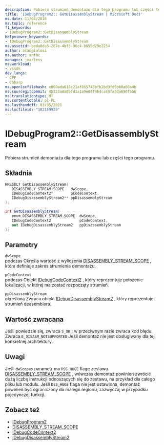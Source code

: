 ```yaml
---
description: Pobiera strumień demontażu dla tego programu lub części tego programu.
title: 'IDebugProgram2:: GetDisassemblyStream | Microsoft Docs'
ms.date: 11/04/2016
ms.topic: reference
f1_keywords:
- IDebugProgram2::GetDisassemblyStream
helpviewer_keywords:
- IDebugProgram2::GetDisassemblyStream
ms.assetid: beda0da5-267e-4bf3-96c4-b659d29e2254
author: acangialosi
ms.author: anthc
manager: jmartens
ms.workload:
- vssdk
dev_langs:
- CPP
- CSharp
ms.openlocfilehash: e000ada618c21af865743bfb2bd9fd6b60a80a4b
ms.sourcegitcommit: 4b323a8a8bfd1a1a9e84f4b4ca88fa8da690f656
ms.translationtype: MT
ms.contentlocale: pl-PL
ms.lasthandoff: 03/05/2021
ms.locfileid: "102159929"
---
```

# <a name="idebugprogram2getdisassemblystream"></a>IDebugProgram2::GetDisassemblyStream
Pobiera strumień demontażu dla tego programu lub części tego programu.

## <a name="syntax"></a>Składnia

```cpp
HRESULT GetDisassemblyStream( 
   DISASSEMBLY_STREAM_SCOPE   dwScope,
   IDebugCodeContext2*        pCodeContext,
   IDebugDisassemblyStream2** ppDisassemblyStream
);
```

```csharp
int GetDisassemblyStream( 
   enum_DISASSEMBLY_STREAM_SCOPE  dwScope,
   IDebugCodeContext2             pCodeContext,
   out IDebugDisassemblyStream2   ppDisassemblyStream
);
```

## <a name="parameters"></a>Parametry
`dwScope`\
podczas Określa wartość z wyliczenia [DISASSEMBLY_STREAM_SCOPE](../../../extensibility/debugger/reference/disassembly-stream-scope.md) , która definiuje zakres strumienia demontażu.

`pCodeContext`\
podczas Obiekt [IDebugCodeContext2](../../../extensibility/debugger/reference/idebugcodecontext2.md) , który reprezentuje położenie lokalizacji, w której ma zostać rozpoczęty strumień.

`ppDisassemblyStream`\
określoną Zwraca obiekt [IDebugDisassemblyStream2](../../../extensibility/debugger/reference/idebugdisassemblystream2.md) , który reprezentuje strumień deasemblera.

## <a name="return-value"></a>Wartość zwracana
 Jeśli powiedzie się, zwraca `S_OK` ; w przeciwnym razie zwraca kod błędu. Zwraca `E_DISASM_NOTSUPPORTED` Jeśli demontaż nie jest obsługiwany dla tej konkretnej architektury.

## <a name="remarks"></a>Uwagi
 Jeśli `dwScopes` parametr ma `DSS_HUGE` flagę zestawu [DISASSEMBLY_STREAM_SCOPE](../../../extensibility/debugger/reference/disassembly-stream-scope.md) , wówczas demontaż powinien zwrócić dużą liczbę instrukcji odnoszących się do zestawu, na przykład dla całego pliku lub modułu. Jeśli `DSS_HUGE` flaga nie jest ustawiona, demontaż powinien być ograniczony do małego regionu, zazwyczaj w przypadku pojedynczej funkcji.

## <a name="see-also"></a>Zobacz też
- [IDebugProgram2](../../../extensibility/debugger/reference/idebugprogram2.md)
- [DISASSEMBLY_STREAM_SCOPE](../../../extensibility/debugger/reference/disassembly-stream-scope.md)
- [IDebugCodeContext2](../../../extensibility/debugger/reference/idebugcodecontext2.md)
- [IDebugDisassemblyStream2](../../../extensibility/debugger/reference/idebugdisassemblystream2.md)
